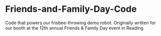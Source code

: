# Friends-and-Family-Day-Code
Code that powers our frisbee-throwing demo robot. Originally written for our booth at the 12th annual Friends &amp; Family Day event in Reading

